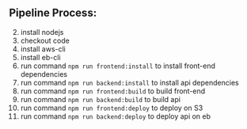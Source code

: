 ## Pipeline Process:

2. install nodejs
1. checkout code
1. install aws-cli
1. install eb-cli
1. run command `npm run frontend:install` to install front-end dependencies
1. run command `npm run backend:install` to install api dependencies
1. run command `npm run frontend:build` to build front-end
1. run command `npm run backend:build` to build api
1. run command `npm run frontend:deploy` to deploy on S3
1. run command `npm run backend:deploy` to deploy api on eb
